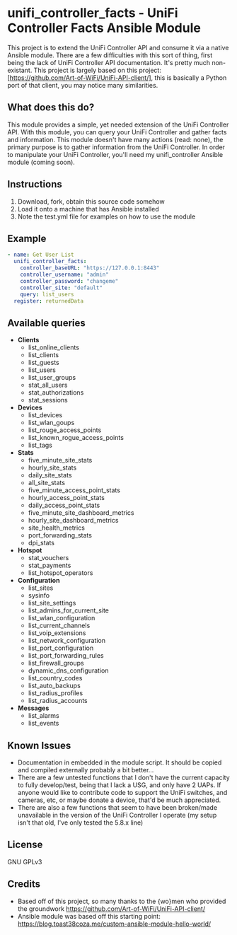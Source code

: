 # unifi_controller_facts - UniFi Controller Facts Ansible Module

This project is to extend the UniFi Controller API and consume it via a native Ansible module.
There are a few difficulties with this sort of thing, first being the lack of UniFi Controller API documentation.  It's pretty much non-existant.  This project is largely based on this project: [https://github.com/Art-of-WiFi/UniFi-API-client/], this is basically a Python port of that client, you may notice many similarities.

## What does this do?
This module provides a simple, yet needed extension of the UniFi Controller API.  With this module, you can query your UniFi Controller and gather facts and information.  This module doesn't have many actions (read: none), the primary purpose is to gather information from the UniFi Controller.  In order to manipulate your UniFi Controller, you'll need my unifi_controller Ansible module (coming soon).

## Instructions
1) Download, fork, obtain this source code somehow
2) Load it onto a machine that has Ansible installed
3) Note the test.yml file for examples on how to use the module

## Example

```yaml
- name: Get User List
  unifi_controller_facts:
    controller_baseURL: "https://127.0.0.1:8443"
    controller_username: "admin"
    controller_password: "changeme"
    controller_site: "default"
    query: list_users
  register: returnedData
```

## Available queries
* **Clients**
  * list_online_clients
  * list_clients
  * list_guests
  * list_users
  * list_user_groups
  * stat_all_users
  * stat_authorizations
  * stat_sessions
* **Devices**
  * list_devices
  * list_wlan_goups
  * list_rouge_access_points
  * list_known_rogue_access_points
  * list_tags
* **Stats**
  * five_minute_site_stats
  * hourly_site_stats
  * daily_site_stats
  * all_site_stats
  * five_minute_access_point_stats
  * hourly_access_point_stats
  * daily_access_point_stats
  * five_minute_site_dashboard_metrics
  * hourly_site_dashboard_metrics
  * site_health_metrics
  * port_forwarding_stats
  * dpi_stats
* **Hotspot**
  * stat_vouchers
  * stat_payments
  * list_hotspot_operators
* **Configuration**
  * list_sites
  * sysinfo
  * list_site_settings
  * list_admins_for_current_site
  * list_wlan_configuration
  * list_current_channels
  * list_voip_extensions
  * list_network_configuration
  * list_port_configuration
  * list_port_forwarding_rules
  * list_firewall_groups
  * dynamic_dns_configuration
  * list_country_codes
  * list_auto_backups
  * list_radius_profiles
  * list_radius_accounts
* **Messages**
  * list_alarms
  * list_events


## Known Issues
* Documentation in embedded in the module script.  It should be copied and compiled externally probably a bit better...
* There are a few untested functions that I don't have the current capacity to fully develop/test, being that I lack a USG, and only have 2 UAPs.  If anyone would like to contribute code to support the UniFi switches, and cameras, etc, or maybe donate a device, that'd be much appreciated.
* There are also a few functions that seem to have been broken/made unavailable in the version of the UniFi Controller I operate (my setup isn't that old, I've only tested the 5.8.x line)

## License
GNU GPLv3

## Credits
* Based off of this project, so many thanks to the {wo}men who provided the groundwork https://github.com/Art-of-WiFi/UniFi-API-client/
* Ansible module was based off this starting point: https://blog.toast38coza.me/custom-ansible-module-hello-world/
